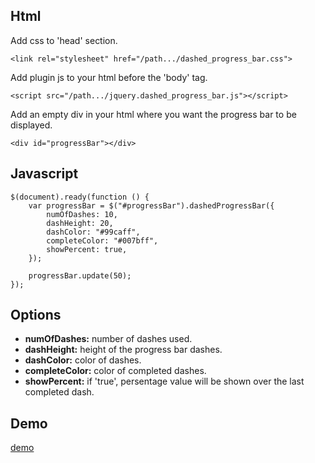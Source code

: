 ## Html

Add css to 'head' section.

```<link rel="stylesheet" href="/path.../dashed_progress_bar.css">```

Add plugin js to your html before the 'body' tag.

```<script src="/path.../jquery.dashed_progress_bar.js"></script>```

Add an empty div in your html where you want the progress bar to be displayed.

```<div id="progressBar"></div>```

## Javascript
```
$(document).ready(function () {
	var progressBar = $("#progressBar").dashedProgressBar({
		numOfDashes: 10,
		dashHeight: 20,
		dashColor: "#99caff",
		completeColor: "#007bff",
		showPercent: true,
	});
	
	progressBar.update(50);
});
```
## Options
- **numOfDashes:** number of dashes used.
- **dashHeight:** height of the progress bar dashes.
- **dashColor:** color of dashes.
- **completeColor:** color of completed dashes.
- **showPercent:** if 'true', persentage value will be shown over the last completed dash.

## Demo
[demo](http://js.progfargo.com/dashed_progress_bar) 